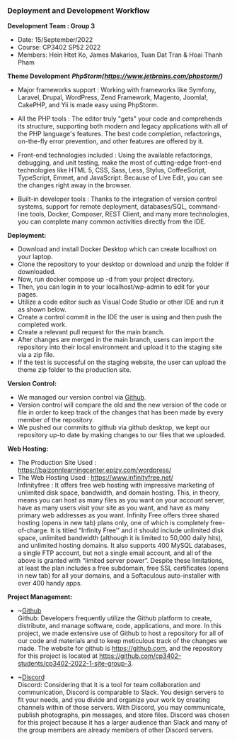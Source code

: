 ### Deployment and Development Workflow

**Development Team : Group 3**
- Date: 15/September/2022
- Course: CP3402 SP52 2022
- Members: Hein Htet Ko, James Makarios, Tuan Dat Tran & Hoai Thanh Pham

**Theme Development**
***PhpStorm(https://www.jetbrains.com/phpstorm/)*** 
- Major frameworks support : Working with frameworks like Symfony, Laravel, Drupal, WordPress, Zend Framework, Magento, Joomla!, CakePHP, and Yii is made easy using PhpStorm.

- All the PHP tools : The editor truly "gets" your code and comprehends its structure, supporting both modern and legacy applications with all of the PHP language's features. The best code completion, refactorings, on-the-fly error prevention, and other features are offered by it.

- Front-end technologies included : Using the available refactorings, debugging, and unit testing, make the most of cutting-edge front-end technologies like HTML 5, CSS, Sass, Less, Stylus, CoffeeScript, TypeScript, Emmet, and JavaScript. Because of Live Edit, you can see the changes right away in the browser.

- Built-in developer tools : Thanks to the integration of version control systems, support for remote deployment, databases/SQL, command-line tools, Docker, Composer, REST Client, and many more technologies, you can complete many common activities directly from the IDE.



**Deployment:**
- Download and install Docker Desktop which can create localhost on your laptop.
- Clone the repository to your desktop or download and unzip the folder if downloaded.
- Now, run docker compose up -d from your project directory.
- Then, you can login in to your localhost/wp-admin to edit for your pages.
- Utilize a code editor such as Visual Code Studio or other IDE and run it as shown below. 
- Create a control commit in the IDE the user is using and then push the completed work.
- Create a relevant pull request for the main branch.
- After changes are merged in the main branch, users can import the repository into their local environment and upload it to the staging site via a zip file.
- If the test is successful on the staging website, the user can upload the theme zip folder to the production site.

**Version Control:**
- We managed our version control via [Github](https://github.com/JCU-CP3402/cp3402-2021-a2-cp3402-2021-team12).
- Version control will compare the old and the new version of the code or file in order to keep track of the changes that has been made by every member of the repository.
- We pushed our commits to github via github desktop, we kept our repository up-to date by making changes to our files that we uploaded. 

**Web Hosting:**
- The Production Site Used : https://baizonnlearningcenter.epizy.com/wordpress/
- The Web Hosting Used : https://www.infinityfree.net/ <br>
Infinityfree : It offers free web hosting with impressive marketing of unlimited disk space, bandwidth, and domain hosting. This, in theory, means you can host as many files as you want on your account server, have as many users visit your site as you want, and have as many primary web addresses as you want. Infinity Free offers three shared hosting (opens in new tab) plans only, one of which is completely free-of-charge. It is titled “Infinity Free'' and it should include unlimited disk space, unlimited bandwidth (although it is limited to 50,000 daily hits), and unlimited hosting domains. It also supports 400 MySQL databases, a single FTP account, but not a single email account, and all of the above is granted with “limited server power”. Despite these limitations, at least the plan includes a free subdomain, free SSL certificates (opens in new tab) for all your domains, and a Softaculous auto-installer with over 400 handy apps.

**Project Management:**
- ~[Github](https://github.com/cp3402-students/cp3402-2022-1-env-group-3) <br>
Github: Developers frequently utilize the Github platform to create, distribute, and manage software, code, applications, and more. In this project, we made extensive use of Github to host a repository for all of our code and materials and to keep meticulous track of the changes we made. The website for github is https://github.com, and the repository for this project is located at https://github.com/cp3402-students/cp3402-2022-1-site-group-3.

- ~[Discord](https://discord.gg/xb6X3vsn) <br>
Discord: Considering that it is a tool for team collaboration and communication, Discord is comparable to Slack. You design servers to fit your needs, and you divide and organize your work by creating channels within of those servers. With Discord, you may communicate, publish photographs, pin messages, and store files. Discord was chosen for this project because it has a larger audience than Slack and many of the group members are already members of other Discord servers.
